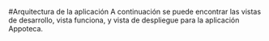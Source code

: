 #Arquitectura de la aplicación
A continuación se puede encontrar las vistas de desarrollo, vista funciona, y vista de despliegue para la aplicación Appoteca.